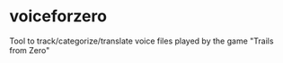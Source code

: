 # voiceforzero
Tool to track/categorize/translate voice files played by the game "Trails from Zero"
